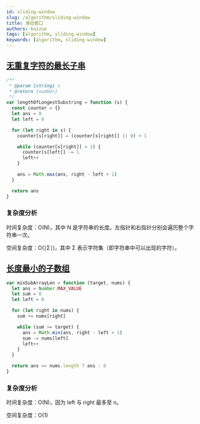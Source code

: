 ```yaml
---
id: sliding-window
slug: /algorithm/sliding-window
title: 滑动窗口
authors: kuizuo
tags: [algorithm, sliding-window]
keywords: [algorithm, sliding-window]
---
```


## [无重复字符的最长子串](https://leetcode.cn/problems/longest-substring-without-repeating-characters/)

```js
/**
 * @param {string} s
 * @return {number}
 */
var lengthOfLongestSubstring = function (s) {
  const counter = {}
  let ans = 0
  let left = 0

  for (let right in s) {
    counter[s[right]] = (counter[s[right]] || 0) + 1

    while (counter[s[right]] > 1) {
      counter[s[left]] -= 1
      left++
    }

    ans = Math.max(ans, right - left + 1)
  }

  return ans
}
```

### 复杂度分析

时间复杂度：O(N)，其中 N 是字符串的长度。左指针和右指针分别会遍历整个字符串一次。

空间复杂度：O(∣Σ∣)，其中 Σ 表示字符集（即字符串中可以出现的字符）。

## [长度最小的子数组](https://leetcode.cn/problems/minimum-size-subarray-sum)

```js
var minSubArrayLen = function (target, nums) {
  let ans = Number.MAX_VALUE
  let sum = 0
  let left = 0

  for (let right in nums) {
    sum += nums[right]

    while (sum >= target) {
      ans = Math.min(ans, right - left + 1)
      sum -= nums[left]
      left++
    }
  }

  return ans <= nums.length ? ans : 0
}
```

### 复杂度分析

时间复杂度：O(N)，因为 left 与 right 最多至 n。

空间复杂度：O(1)
